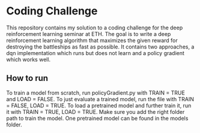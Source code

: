 # Coding Challenge
This repository contains my solution to a coding challenge for the deep reinforcement learning seminar at ETH. The goal is to write a deep reinforcement learning algorithm that maximizes the given reward for destroying the battleships as fast as possible. It contains two approaches, a dqn implementation which runs but does not learn and a policy gradient which works well.

## How to run
To train a model from scratch, run policyGradient.py with TRAIN = TRUE and LOAD = FALSE. To just evaluate a trained model, run the file with TRAIN = FALSE, LOAD = TRUE. To load a pretrained model and further train it, run it with TRAIN = TRUE, LOAD = TRUE. Make sure you add the right folder path to train the model. One pretrained model can be found in the models folder. 
